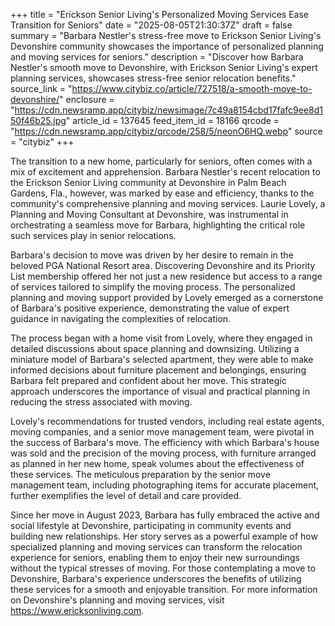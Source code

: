 +++
title = "Erickson Senior Living's Personalized Moving Services Ease Transition for Seniors"
date = "2025-08-05T21:30:37Z"
draft = false
summary = "Barbara Nestler's stress-free move to Erickson Senior Living's Devonshire community showcases the importance of personalized planning and moving services for seniors."
description = "Discover how Barbara Nestler's smooth move to Devonshire, with Erickson Senior Living's expert planning services, showcases stress-free senior relocation benefits."
source_link = "https://www.citybiz.co/article/727518/a-smooth-move-to-devonshire/"
enclosure = "https://cdn.newsramp.app/citybiz/newsimage/7c49a8154cbd17fafc9ee8d150f46b25.jpg"
article_id = 137645
feed_item_id = 18166
qrcode = "https://cdn.newsramp.app/citybiz/qrcode/258/5/neonO6HQ.webp"
source = "citybiz"
+++

<p>The transition to a new home, particularly for seniors, often comes with a mix of excitement and apprehension. Barbara Nestler's recent relocation to the Erickson Senior Living community at Devonshire in Palm Beach Gardens, Fla., however, was marked by ease and efficiency, thanks to the community's comprehensive planning and moving services. Laurie Lovely, a Planning and Moving Consultant at Devonshire, was instrumental in orchestrating a seamless move for Barbara, highlighting the critical role such services play in senior relocations.</p><p>Barbara's decision to move was driven by her desire to remain in the beloved PGA National Resort area. Discovering Devonshire and its Priority List membership offered her not just a new residence but access to a range of services tailored to simplify the moving process. The personalized planning and moving support provided by Lovely emerged as a cornerstone of Barbara's positive experience, demonstrating the value of expert guidance in navigating the complexities of relocation.</p><p>The process began with a home visit from Lovely, where they engaged in detailed discussions about space planning and downsizing. Utilizing a miniature model of Barbara's selected apartment, they were able to make informed decisions about furniture placement and belongings, ensuring Barbara felt prepared and confident about her move. This strategic approach underscores the importance of visual and practical planning in reducing the stress associated with moving.</p><p>Lovely's recommendations for trusted vendors, including real estate agents, moving companies, and a senior move management team, were pivotal in the success of Barbara's move. The efficiency with which Barbara's house was sold and the precision of the moving process, with furniture arranged as planned in her new home, speak volumes about the effectiveness of these services. The meticulous preparation by the senior move management team, including photographing items for accurate placement, further exemplifies the level of detail and care provided.</p><p>Since her move in August 2023, Barbara has fully embraced the active and social lifestyle at Devonshire, participating in community events and building new relationships. Her story serves as a powerful example of how specialized planning and moving services can transform the relocation experience for seniors, enabling them to enjoy their new surroundings without the typical stresses of moving. For those contemplating a move to Devonshire, Barbara's experience underscores the benefits of utilizing these services for a smooth and enjoyable transition. For more information on Devonshire's planning and moving services, visit <a href='https://www.ericksonliving.com' rel='nofollow' target='_blank'>https://www.ericksonliving.com</a>.</p>